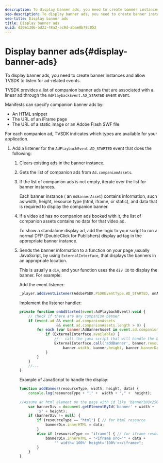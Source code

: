 ```yaml
---
description: To display banner ads, you need to create banner instances and allow TVSDK to listen for ad-related events.
seo-description: To display banner ads, you need to create banner instances and allow TVSDK to listen for ad-related events.
seo-title: Display banner ads
title: Display banner ads
uuid: d30e1306-bd23-48a2-ac9d-abae0b78c052
---
```


# Display banner ads{#display-banner-ads}

To display banner ads, you need to create banner instances and allow TVSDK to listen for ad-related events.

TVSDK provides a list of companion banner ads that are associated with a linear ad through the `AdPlaybackEvent.AD_STARTED` event event.

Manifests can specify companion banner ads by:

* An HTML snippet 
* The URL of an iFrame page 
* The URL of a static image or an Adobe Flash SWF file

For each companion ad, TVSDK indicates which types are available for your application. 

1. Add a listener for the `AdPlaybackEvent.AD_STARTED` event that does the following:
   1. Clears existing ads in the banner instance.
   1. Gets the list of companion ads from `Ad.companionAssets`.
   1. If the list of companion ads is not empty, iterate over the list for banner instances.
   
      Each banner instance ( an `AdBannerAsset`) contains information, such as width, height, resource type (html, iframe, or static), and data that is required to display the companion banner.   
   1. If a video ad has no companion ads booked with it, the list of companion assets contains no data for that video ad.
   
      To show a standalone display ad, add the logic to your script to run a normal DFP (DoubleClick for Publishers) display ad tag in the appropriate banner instance.   
   1. Sends the banner information to a function on your page  ,usually JavaScript, by using `ExternalInterface`,  that displays the banners in an appropriate location.
   
      This is usually a `div`, and your function uses the `div ID` to display the banner. For example:

      Add the event listener:    
   
      ```js   
      _player.addEventListener(AdobePSDK.PSDKEventType.AD_STARTED, onAdStarted);
      ```

      Implement the listener handler:    
   
      ```js   
      private function onAdStarted(event:AdPlaybackEvent):void { 
          // check if there are any companion banner 
          if (event.ad && event.ad.companionAssets  
                       && event.ad.companionAssets.length > 0) { 
              for each (var banner:AdBannerAsset in event.ad.companionAssets) { 
                  if (ExternalInterface.available) { 
                      //-- call the java script that will handle the banner display. 
                      ExternalInterface.call('addBanner', banner.resourceType,  
                          banner.width, banner.height, banner.bannerData); 
                  } 
              } 
          }  
          //...        
      }
      ```

      Example of JavaScript to handle the display:    
   
      ```js   
      function addBanner(resourceType, width, height, data) { 
          console.log(resourceType + "," +  width + "," +  height); 
       
      //Assume an html element on the page with id like 'banner300x250' 
          var bannerDiv = document.getElementById('banner' + width +  
              'x' + height);  
          if (bannerDiv != null) { 
              if (resourceType == "html") { // for html resource 
                  bannerDiv.innerHTML = data; 
              } 
              else if (resourceType == "iframe") { // for iframe resource 
                  bannerDiv.innerHTML = "<iframe src='" + data +  
                      "' width='100%' height='100%'></iframe>"; 
              } 
          } 
      }
      ```


